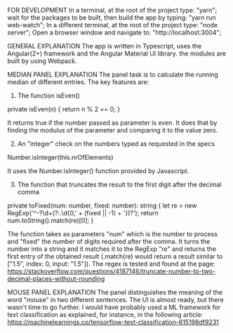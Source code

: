 FOR DEVELOPMENT
In a terminal, at the root of the project type: "yarn";
wait for the packages to be built, then build the app by typing: "yarn run web-watch";
In a different terminal, at the root of the project type: "node server";
Open a browser window and navigate to: "http://localhost:3004";

GENERAL EXPLANATION
The app is written in Typescript, uses the Angular(2+) framework and the Angular Material UI library. the modules are built by using Webpack.

MEDIAN PANEL EXPLANATION
The panel task is to calculate the running median of different entries. The key features are:

1) The function isEven()

private isEven(n) {
        return n % 2 == 0;
    }

It returns true if the number passed as parameter is even. It does that by finding the modulus of the parameter and comparing it to the value zero. 

2) An "integer" check on the numbers typed as requested in the specs

Number.isInteger(this.nrOfElements)

It uses the Number.isInteger() function provided by Javascript.

3) The function that truncates the result to the first digit after the decimal comma

 private toFixed(num: number, fixed: number): string {
        let re = new RegExp('^-?\\d+(?:\.\\d{0,' + (fixed || -1) + '})?');
        return num.toString().match(re)[0];
    }

The function takes as parameters "num" which is the number to process and "fixed" the number of digits required after the comma.
It turns the number into a string and it matches it to the RegExp "re" and returns the first entry of the obtained result (.match(re) would return a result similar to ["1.5", index: 0, input: "1.5"]).
The regex is tested and found at the page: https://stackoverflow.com/questions/4187146/truncate-number-to-two-decimal-places-without-rounding

MOUSE PANEL EXPLANATION
The panel distinguishes the meaning of the word "mouse" in two different sentences. The UI is almost ready, but there wasn't time to go further. I would have probably used a ML framework for text classification as explained, for instance, in the following article:
https://machinelearnings.co/tensorflow-text-classification-615198df9231